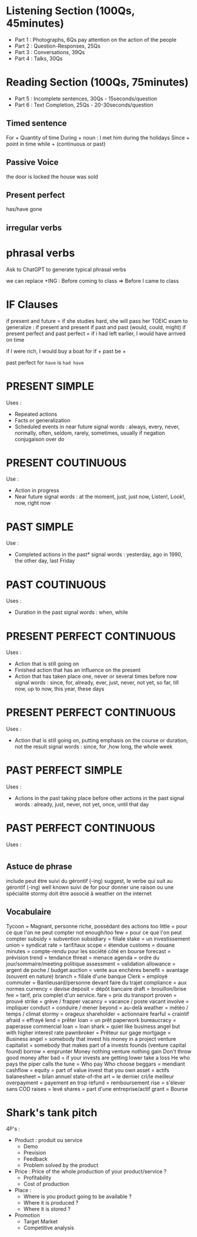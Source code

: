 # Listening Section (100Qs, 45minutes)
- Part 1 : Photographs, 6Qs pay attention on the action of the people
- Part 2 : Question-Responses, 25Qs 
- Part 3 : Conversations, 39Qs
- Part 4 : Talks, 30Qs
# Reading Section (100Qs, 75minutes)
- Part 5 : Incomplete sentences, 30Qs - 15seconds/question
- Part 6 : Text Completion, 25Qs - 20-30seconds/question


## Timed sentence

For + Quantity of time
During + noun : I met him during the holidays
Since + point in time
while + (continuous or past)

## Passive Voice
the door is locked 
the house was sold


## Present perfect
has/have gone 

## irregular verbs

# phrasal verbs
Ask to ChatGPT to generate typical phrasal verbs 


we can replace +ING :
Before coming to class => Before I came to class


# IF Clauses
if present and future = if she studies hard, she will pass her TOEIC exam
to generalize : if present and present
if past and past (would, could, might) 
if present perfect and past perfect = if i had left earlier, I would have arrived on time

if I were rich, I would buy a boat
for if + past be +

past perfect for `have` is `had have`


# PRESENT SIMPLE
Uses :
- Repeated actions
- Facts or generalization
- Scheduled events in near future
signal words : always, every, never, normally, often, seldom, rarely, sometimes, usually
if negation conjugaison over do

# PRESENT COUTINUOUS
Use :
- Action in progress
- Near future 
signal words : at the moment, just, just now, Listen!, Look!, now, right now


# PAST SIMPLE
Use :
- Completed actions in the past*
signal words : yesterday, ago in 1990, the other day, last Friday

# PAST COUTINUOUS
Uses : 
- Duration in the past
signal words : when, while

# PRESENT PERFECT CONTINUOUS
Uses :
- Action that is still going on
- Finished action that has an influence on the present
- Action that has taken place one, never or several times before now
signal words : since, for, already, ever, just, never, not yet, so far, till now, up to now, this year, these days

# PRESENT PERFECT CONTINUOUS
Uses : 
- Action that is still going on, putting emphasis on the course or duration, not the result
signal words : since, for ,how long, the whole week

# PAST PERFECT SIMPLE
Uses : 
- Actions in the past taking place before other actions in the past
signal words : already, just, never, not yet, once, until that day

# PAST PERFECT CONTINUOUS
Uses :

# 


## Astuce de phrase

include peut être suivi du gérontif (-ing)
suggest, le verbe qui suit au gérontif (-ing)
well known suivi de for pour donner une raison ou une spécialité
stormy doit être associé à weather
on the internet

## Vocabulaire

Tycoon = Magnant, personne riche, possédant des actions
too little = pour ce que l'on ne peut compter
not enough/too few = pour ce que l'on peut compter
subsidy = subvention
subsidiary = filiale
stake = un  investissement
union = syndicat
rate = tarif/taux
scope = étendue
customs = douane
minutes = compte-rendu pour les société côté en bourse
forecast = prévision
trend = tendance
threat = menace
agenda = ordre du jour/sommaire/meeting politique
assessment = validation
allowance = argent de poche / budget
auction = vente aux enchères
benefit = avantage (souvent en nature)
branch = filiale d'une banque
Clerk = employé
commuter = Banlieusard/personne devant faire du trajet
compliance = aux normes
currency = devise
deposit = dépôt bancaire
draft = brouillon/brise
fee = tarif, prix complet d'un service.
fare = prix du transport
proven = prouvé
strike = grève / frapper
vacancy = vacance / poste vacant
involve = impliquer
conduct = conduire / mener
beyond = au-delà
weather = météo / temps / climat
stormy = orageux
shareholder = actionnaire
fearful = craintif
afraid = effrayé
lend = prêter
loan = un prêt
paperwork bureaucracy = paperasse
commercial loan =
loan shark = quiet like business angel but with higher interest rate
pawnbroker = Prêteur sur gage
mortgage =  
Business angel = somebody that invest his money in a project
venture capitalist = somebody that makes part of a invests founds (venture capital found)
borrow = emprunter
Money
nothing venture nothing gain
Don't throw good money after bad = if your invests are getting lower take a loss
He who pays the piper calls the tune = Who pay Who choose
beggars = mendiant
cashflow =
equity = part of value invest that you own 
asset = actifs
balanesheet = bilan annuel
state-of-the art = le dernier cri/le meilleur
overpayment = payement en trop
refund = remboursement
rise = s'élever sans COD
raises = levé
shares = part d'une entreprise/actif
grant = Bourse





# Shark's tank pitch
4P's :
- Product : produit ou service
	- Demo
	- Prevision
	- Feedback
	- Problem solved by the product
- Price : Price of the whole production of your product/service ?
	- Profitability
	- Cost of production
- Place : 
	- Where is you  product going to be available ? 
	- Where it is produced ?
	- Where it is stored ?
- Promotion
	- Target Market
	- Competitive analysis